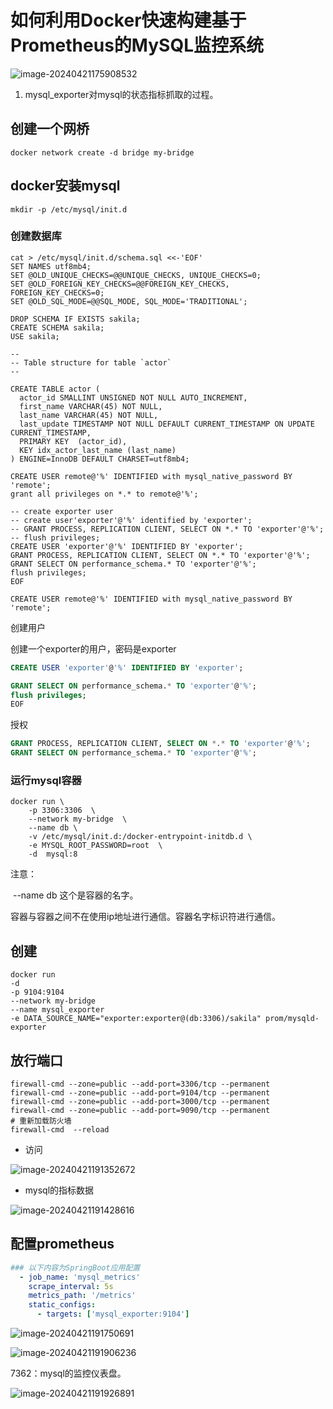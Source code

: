 # 如何利用Docker快速构建基于Prometheus的MySQL监控系统





![image-20240421175908532](01如何利用Docker快速构建基于Prometheus的MySQL监控系统.assets/image-20240421175908532.png)



1. mysql_exporter对mysql的状态指标抓取的过程。

## 创建一个网桥

```shel
docker network create -d bridge my-bridge 
```





## docker安装mysql



```
mkdir -p /etc/mysql/init.d
```



### 创建数据库

```
cat > /etc/mysql/init.d/schema.sql <<-'EOF'
SET NAMES utf8mb4;
SET @OLD_UNIQUE_CHECKS=@@UNIQUE_CHECKS, UNIQUE_CHECKS=0;
SET @OLD_FOREIGN_KEY_CHECKS=@@FOREIGN_KEY_CHECKS, FOREIGN_KEY_CHECKS=0;
SET @OLD_SQL_MODE=@@SQL_MODE, SQL_MODE='TRADITIONAL';

DROP SCHEMA IF EXISTS sakila;
CREATE SCHEMA sakila;
USE sakila;

--
-- Table structure for table `actor`
--

CREATE TABLE actor (
  actor_id SMALLINT UNSIGNED NOT NULL AUTO_INCREMENT,
  first_name VARCHAR(45) NOT NULL,
  last_name VARCHAR(45) NOT NULL,
  last_update TIMESTAMP NOT NULL DEFAULT CURRENT_TIMESTAMP ON UPDATE CURRENT_TIMESTAMP,
  PRIMARY KEY  (actor_id),
  KEY idx_actor_last_name (last_name)
) ENGINE=InnoDB DEFAULT CHARSET=utf8mb4;

CREATE USER remote@'%' IDENTIFIED with mysql_native_password BY 'remote';
grant all privileges on *.* to remote@'%';

-- create exporter user 
-- create user'exporter'@'%' identified by 'exporter';
-- GRANT PROCESS, REPLICATION CLIENT, SELECT ON *.* TO 'exporter'@'%';
-- flush privileges;
CREATE USER 'exporter'@'%' IDENTIFIED BY 'exporter';
GRANT PROCESS, REPLICATION CLIENT, SELECT ON *.* TO 'exporter'@'%';
GRANT SELECT ON performance_schema.* TO 'exporter'@'%';
flush privileges;
EOF
```



```
CREATE USER remote@'%' IDENTIFIED with mysql_native_password BY 'remote';
```



创建用户

创建一个exporter的用户，密码是exporter

```sql
CREATE USER 'exporter'@'%' IDENTIFIED BY 'exporter';

GRANT SELECT ON performance_schema.* TO 'exporter'@'%';
flush privileges;
EOF
```

授权

```sql
GRANT PROCESS, REPLICATION CLIENT, SELECT ON *.* TO 'exporter'@'%';
GRANT SELECT ON performance_schema.* TO 'exporter'@'%';
```



### 运行mysql容器

```shell
docker run \
    -p 3306:3306  \
    --network my-bridge  \
    --name db \
    -v /etc/mysql/init.d:/docker-entrypoint-initdb.d \
    -e MYSQL_ROOT_PASSWORD=root  \
    -d  mysql:8
```



注意：

​    --name db  这个是容器的名字。

容器与容器之间不在使用ip地址进行通信。容器名字标识符进行通信。







## 创建

```shell
docker run 
-d 
-p 9104:9104 
--network my-bridge 
--name mysql_exporter 
-e DATA_SOURCE_NAME="exporter:exporter@(db:3306)/sakila" prom/mysqld-exporter
```





## 放行端口

```shell
firewall-cmd --zone=public --add-port=3306/tcp --permanent
firewall-cmd --zone=public --add-port=9104/tcp --permanent
firewall-cmd --zone=public --add-port=3000/tcp --permanent
firewall-cmd --zone=public --add-port=9090/tcp --permanent
# 重新加载防火墙
firewall-cmd  --reload
```



- 访问





![image-20240421191352672](01如何利用Docker快速构建基于Prometheus的MySQL监控系统.assets/image-20240421191352672.png)







- mysql的指标数据

![image-20240421191428616](01如何利用Docker快速构建基于Prometheus的MySQL监控系统.assets/image-20240421191428616.png)





## 配置prometheus

```yaml
### 以下内容为SpringBoot应用配置
  - job_name: 'mysql_metrics'
    scrape_interval: 5s
    metrics_path: '/metrics'
    static_configs:
      - targets: ['mysql_exporter:9104']
```



![image-20240421191750691](01如何利用Docker快速构建基于Prometheus的MySQL监控系统.assets/image-20240421191750691.png)







![image-20240421191906236](01如何利用Docker快速构建基于Prometheus的MySQL监控系统.assets/image-20240421191906236.png)

7362：mysql的监控仪表盘。

![image-20240421191926891](01如何利用Docker快速构建基于Prometheus的MySQL监控系统.assets/image-20240421191926891.png)

